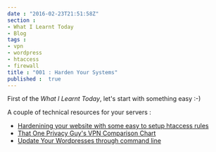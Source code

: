 ```yaml
---
date : "2016-02-23T21:51:58Z"
section :
- What I Learnt Today
- Blog
tags : 
- vpn
- wordpress
- htaccess
- firewall
title : "001 : Harden Your Systems"
published :  true
---
```


First of the _What I Learnt Today_, let's start with something easy :-)

A couple of technical resources for your servers : 

- [Hardenining your website with some easy to setup htaccess rules](https://perishablepress.com/6g/)
- [That One Privacy Guy's VPN Comparison Chart](https://docs.google.com/spreadsheets/d/1FJTvWT5RHFSYuEoFVpAeQjuQPU4BVzbOigT0xebxTOw/edit#gid=0)
- [Update Your Wordpresses through command line](https://bluehost.github.io/wp-tools/)
